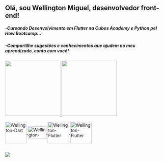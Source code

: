 
  
##  Olá, sou Wellington Miguel, desenvolvedor front-end!
##### -Cursando Desenvolvimento em Flutter na Cubos Academy e Python pel How Bootcamp...
##### -Compartilhe sugestões e conhecimentos que ajudem no meu aprendizado, conto com você!
<div align = "justify">
  <a href="https://github.com/Wellington-Miguel">
  <img height = "180em" src = "https://github-readme-stats.vercel.app/api?username=Wellington-Miguel&show_icons=true&theme=tokyonight&include_all_commits=true&count_private=true" /> 
    <img height = "180em" src = "https://github-readme-stats.vercel.app/api/top-langs/?username=Wellington-Miguel&layout=compact&langs_count=7&theme=tokyonight" />
</div>
<div style = "display: inline_block"> <br>
  <img align = "center" alt = "Wellington-Dart" height = "70" width = "70" src = "https://cdn.jsdelivr.net/gh/devicons/devicon/icons/dart/dart-original-wordmark.svg">
   <img align = "center" alt = "Wellington-Flutter" height = "40" width = "60" src = "https://cdn.jsdelivr.net/gh/devicons/devicon/icons/flutter/flutter-original.svg">
  <img align = "center" alt = "Wellington-Flutter" height = "70" width = "70" src = "https://cdn.jsdelivr.net/gh/devicons/devicon/icons/git/git-original-wordmark.svg">
  <img align = "center" alt = "Wellington-Flutter" height = "70" width = "70"  src="https://cdn.jsdelivr.net/gh/devicons/devicon/icons/linux/linux-original.svg" />
 

  
##
 
<div> 
  <a href="https://www.linkedin.com/in/wellington-m-408313103/" target="_parent"> <img src = "https://img.shields.io/badge/LinkedIn-0077B5?style=for-the-badge&logo=linkedin&logoColor=white"> </a>
